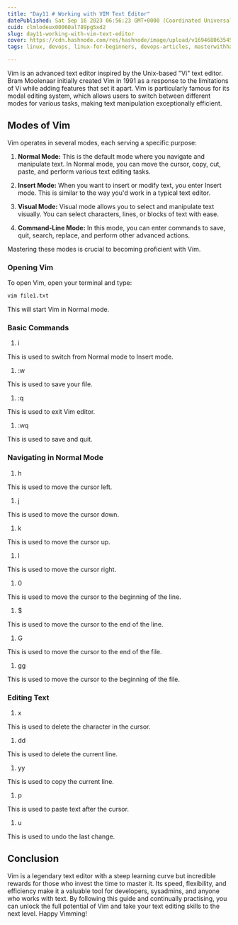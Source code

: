 ```yaml
---
title: "Day11 # Working with VIM Text Editor"
datePublished: Sat Sep 16 2023 06:56:23 GMT+0000 (Coordinated Universal Time)
cuid: clmlodeux00060al789pg5xd2
slug: day11-working-with-vim-text-editor
cover: https://cdn.hashnode.com/res/hashnode/image/upload/v1694680635452/c864ce49-812a-4cfe-89f3-bd4e2a5b6c6a.png
tags: linux, devops, linux-for-beginners, devops-articles, masterwithhamza

---
```


Vim is an advanced text editor inspired by the Unix-based "Vi" text editor. Bram Moolenaar initially created Vim in 1991 as a response to the limitations of Vi while adding features that set it apart. Vim is particularly famous for its modal editing system, which allows users to switch between different modes for various tasks, making text manipulation exceptionally efficient.

## **Modes of Vim**

Vim operates in several modes, each serving a specific purpose:

1. **Normal Mode:** This is the default mode where you navigate and manipulate text. In Normal mode, you can move the cursor, copy, cut, paste, and perform various text editing tasks.
    
2. **Insert Mode:** When you want to insert or modify text, you enter Insert mode. This is similar to the way you'd work in a typical text editor.
    
3. **Visual Mode:** Visual mode allows you to select and manipulate text visually. You can select characters, lines, or blocks of text with ease.
    
4. **Command-Line Mode:** In this mode, you can enter commands to save, quit, search, replace, and perform other advanced actions.
    

Mastering these modes is crucial to becoming proficient with Vim.

### **Opening Vim**

To open Vim, open your terminal and type:

```bash
vim file1.txt
```

This will start Vim in Normal mode.

### **Basic Commands**

1. i
    

This is used to switch from Normal mode to Insert mode.

1. :w
    

This is used to save your file.

1. :q
    

This is used to exit Vim editor.

1. :wq
    

This is used to save and quit.

### **Navigating in Normal Mode**

1. h
    

This is used to move the cursor left.

1. j
    

This is used to move the cursor down.

1. k
    

This is used to move the cursor up.

1. l
    

This is used to move the cursor right.

1. 0
    

This is used to move the cursor to the beginning of the line.

1. $
    

This is used to move the cursor to the end of the line.

1. G
    

This is used to move the cursor to the end of the file.

1. gg
    

This is used to move the cursor to the beginning of the file.

### **Editing Text**

1. x
    

This is used to delete the character in the cursor.

1. dd
    

This is used to delete the current line.

1. yy
    

This is used to copy the current line.

1. p
    

This is used to paste text after the cursor.

1. u
    

This is used to undo the last change.

## **Conclusion**

Vim is a legendary text editor with a steep learning curve but incredible rewards for those who invest the time to master it. Its speed, flexibility, and efficiency make it a valuable tool for developers, sysadmins, and anyone who works with text. By following this guide and continually practising, you can unlock the full potential of Vim and take your text editing skills to the next level. Happy Vimming!